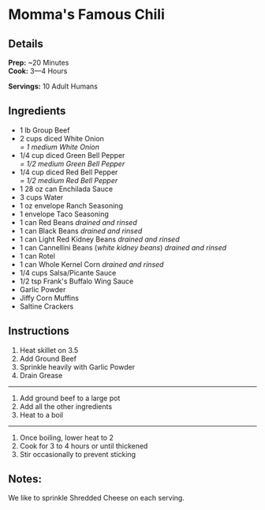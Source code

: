 Momma's Famous Chili
======

## Details

**Prep:** ~20 Minutes  
**Cook:** 3—4 Hours

**Servings:** 10 Adult Humans

## Ingredients

- 1 lb Group Beef
- 2 cups diced White Onion  
  _= 1 medium White Onion_ 
- 1/4 cup diced Green Bell Pepper  
  _= 1/2 medium Green Bell Pepper_
- 1/4 cup diced Red Bell Pepper  
  _= 1/2 medium Red Bell Pepper_
- 1 28 oz can Enchilada Sauce
- 3 cups Water
- 1 oz envelope Ranch Seasoning
- 1 envelope Taco Seasoning
- 1 can Red Beans
  _drained and rinsed_
- 1 can Black Beans
  _drained and rinsed_
- 1 can Light Red Kidney Beans
  _drained and rinsed_
- 1 can Cannellini Beans (_white kidney beans_)
  _drained and rinsed_
- 1 can Rotel
- 1 can Whole Kernel Corn
  _drained and rinsed_
- 1/4 cups Salsa/Picante Sauce
- 1/2 tsp Frank's Buffalo Wing Sauce
- Garlic Powder
- Jiffy Corn Muffins
- Saltine Crackers

## Instructions

1. Heat skillet on 3.5
2. Add Ground Beef
3. Sprinkle heavily with Garlic Powder
4. Drain Grease

---

1. Add ground beef to a large pot
2. Add all the other ingredients
3. Heat to a boil

---

1. Once boiling, lower heat to 2
2. Cook for 3 to 4 hours or until thickened
3. Stir occasionally to prevent sticking

## Notes:

We like to sprinkle Shredded Cheese on each serving.






